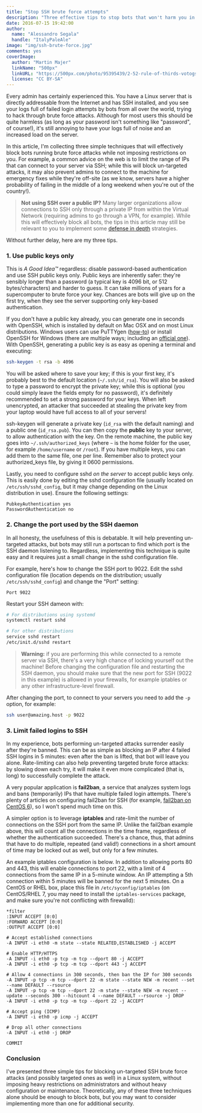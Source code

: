 ```yaml
---
title: "Stop SSH brute force attempts"
description: "Three effective tips to stop bots that won't harm you in the process"
date: 2016-07-15 19:42:00
author:
  name: "Alessandro Segala"
  handle: "ItalyPaleAle"
image: "img/ssh-brute-force.jpg"
comments: yes
coverImage:
  author: "Martin Majer"
  linkName: "500px"
  linkURL: "https://500px.com/photo/95395439/2-52-rule-of-thirds-votogs52-by-martin-majer"
  license: "CC BY-SA"
---
```


Every admin has certainly experienced this. You have a Linux server that is directly addressable from the Internet and has SSH installed, and you see your logs full of failed login attempts by bots from all over the world, trying to hack through brute force attacks. Although for most users this should be quite harmless (as long as your password isn't something like "password", of course!), it's still annoying to have your logs full of noise and an increased load on the server.

In this article, I'm collecting three simple techniques that will effectively block bots running brute force attacks while not imposing restrictions on you. For example, a common advice on the web is to limit the range of IPs that can connect to your server via SSH; while this will block un-targeted attacks, it may also prevent admins to connect to the machine for emergency fixes while they're off-site (as we know, servers have a higher probability of failing in the middle of a long weekend when you're out of the country!). 

> **Not using SSH over a public IP?** Many larger organizations allow connections to SSH only through a private IP from within the Virtual Network (requiring admins to go through a VPN, for example). While this will effectively block all bots, the tips in this article may still be relevant to you to implement some [defense in depth](https://www.owasp.org/index.php/Defense_in_depth) strategies.

Without further delay, here are my three tips.

### 1. Use public keys only

This is *A Good Idea™* regardless: disable password-based authentication and use SSH public keys only. Public keys are inherently safer: they're sensibly longer than a password (a typical key is 4096 bit, or 512 bytes/characters) and harder to guess. It can take millions of years for a supercomputer to brute force your key. Chances are bots will give up on the first try, when they see the server supporting only key-based authentication.

If you don't have a public key already, you can generate one in seconds with OpenSSH, which is installed by default on Mac OSX and on most Linux distributions. Windows users can use PuTTYgen ([how-to](https://winscp.net/eng/docs/ui_puttygen)) or install OpenSSH for Windows (there are multiple ways; including an [official one](https://github.com/PowerShell/Win32-OpenSSH/wiki/Install-Win32-OpenSSH)). With OpenSSH, generating a public key is as easy as opening a terminal and executing:

````bash
ssh-keygen -t rsa -b 4096
````

You will be asked where to save your key; if this is your first key, it's probably best to the default location (`~/.ssh/id_rsa`). You will also be asked to type a password to encrypt the private key; while this is optional (you could simply leave the fields empty for no password), it's definitely recommended to set a strong password for your keys. When left unencrypted, an attacker that succeeded at stealing the private key from your laptop would have full access to all of your servers! 

ssh-keygen will generate a private key (`id_rsa` with the default naming) and a public one (`id_rsa.pub`). You can then copy the **public** key to your server, to allow authentication with the key. On the remote machine, the public key goes into `~/.ssh/authorized_keys` (where `~` is the home folder for the user, for example `/home/username` or `/root`). If you have multiple keys, you can add them to the same file, one per line. Remember also to protect your authorized_keys file, by giving it 0600 permissions.

Lastly, you need to configure sshd *on the server* to accept public keys only. This is easily done by editing the sshd configuration file (usually located on `/etc/ssh/sshd_config`, but it may change depending on the Linux distribution in use). Ensure the following settings:

````text
PubkeyAuthentication yes
PasswordAuthentication no
````

### 2. Change the port used by the SSH daemon

In all honesty, the usefulness of this is debatable. It will help preventing un-targeted attacks, but bots may still run a portscan to find which port is the SSH daemon listening to. Regardless, implementing this technique is quite easy and it requires just a small change in the sshd configuration file.

For example, here's how to change the SSH port to 9022. Edit the sshd configuration file (location depends on the distribution; usually `/etc/ssh/sshd_config`) and change the "Port" setting:

````text
Port 9022
````

Restart your SSH dameon with:

````bash
# For distributions using systemd
systemctl restart sshd

# For other distributions
service sshd restart
/etc/init.d/sshd restart
````

> **Warning:** if you are performing this while connected to a remote server via SSH, there's a very high chance of locking yourself out the machine! Before changing the configuration file and restarting the SSH daemon, you should make sure that the new port for SSH (9022 in this example) is allowed in your firewalls, for example iptables or any other infrastructure-level firewall. 

After changing the port, to connect to your servers you need to add the `-p` option, for example:

````bash
ssh user@amazing.host -p 9022
````

### 3. Limit failed logins to SSH

In my experience, bots performing un-targeted attacks surrender easily after they're banned. This can be as simple as blocking an IP after 4 failed SSH logins in 5 minutes: even after the ban is lifted, that bot will leave you alone. Rate-limiting can also help preventing targeted brute force attacks: by slowing down each try, it will make it even more complicated (that is, long) to successfully complete the attack.

A very popular application is **fail2ban**, a service that analyzes system logs and bans (temporarily) IPs that have multiple failed login attempts. There's plenty of articles on configuring fail2ban for SSH (for example, [fail2ban on CentOS 6](https://www.digitalocean.com/community/tutorials/how-to-protect-ssh-with-fail2ban-on-centos-6)), so I won't spend much time on this.

A simpler option is to leverage **iptables** and rate-limit the number of connections on the SSH port from the same IP. Unlike the fail2ban example above, this will count all the connections in the time frame, regardless of whether the authentication succeeded. There's a chance, thus, that admins that have to do multiple, repeated (and valid!) connections in a short amount of time may be locked out as well, but only for a few minutes.

An example iptables configuration is below. In addition to allowing ports 80 and 443, this will enable connections to port 22, with a limit of 4 connections from the same IP in a 5-minute window. An IP attempting a 5th connection within 5 minutes will be banned for the next 5 minutes. On a CentOS or RHEL box, place this file in `/etc/syconfig/iptables` (on CentOS/RHEL 7, you may need to install the `iptables-services` package, and make sure you're not conflicting with firewalld):

````text
*filter
:INPUT ACCEPT [0:0]
:FORWARD ACCEPT [0:0]
:OUTPUT ACCEPT [0:0]

# Accept established connections
-A INPUT -i eth0 -m state --state RELATED,ESTABLISHED -j ACCEPT

# Enable HTTP/HTTPS
-A INPUT -i eth0 -p tcp -m tcp --dport 80 -j ACCEPT 
-A INPUT -i eth0 -p tcp -m tcp --dport 443 -j ACCEPT 

# Allow 4 connections in 300 seconds, then ban the IP for 300 seconds
-A INPUT -p tcp -m tcp --dport 22 -m state --state NEW -m recent --set --name DEFAULT --rsource 
-A INPUT -p tcp -m tcp --dport 22 -m state --state NEW -m recent --update --seconds 300 --hitcount 4 --name DEFAULT --rsource -j DROP 
-A INPUT -i eth0 -p tcp -m tcp --dport 22 -j ACCEPT 

# Accept ping (ICMP)
-A INPUT -i eth0 -p icmp -j ACCEPT

# Drop all other connections
-A INPUT -i eth0 -j DROP

COMMIT
````

### Conclusion

I've presented three simple tips for blocking un-targeted SSH brute force attacks (and possibly targeted ones as well) in a Linux system, without imposing heavy restrictions on administrators and without heavy configuration or maintenance. Theoretically, any of these three techniques alone should be enough to block bots, but   you may want to consider implementing more than one for additional security.
